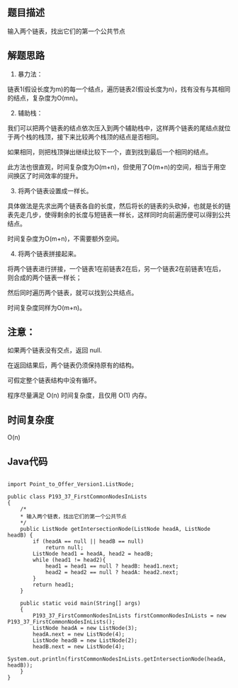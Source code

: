 ## 题目描述
输入两个链表，找出它们的第一个公共节点

## 解题思路
1. 暴力法：

链表1(假设长度为m)的每一个结点，遍历链表2(假设长度为n)，找有没有与其相同的结点，复杂度为O(mn)。

2. 辅助栈：

我们可以把两个链表的结点依次压入到两个辅助栈中，这样两个链表的尾结点就位于两个栈的栈顶，接下来比较两个栈顶的结点是否相同。

如果相同，则把栈顶弹出继续比较下一个，直到找到最后一个相同的结点。

此方法也很直观，时间复杂度为O(m+n)，但使用了O(m+n)的空间，相当于用空间换区了时间效率的提升。
  
3. 将两个链表设置成一样长。

具体做法是先求出两个链表各自的长度，然后将长的链表的头砍掉，也就是长的链表先走几步，使得剩余的长度与短链表一样长，这样同时向前遍历便可以得到公共结点。

时间复杂度为O(m+n)，不需要额外空间。
  
4. 将两个链表拼接起来。 

将两个链表进行拼接，一个链表1在前链表2在后，另一个链表2在前链表1在后，则合成的两个链表一样长；

然后同时遍历两个链表，就可以找到公共结点。

时间复杂度同样为O(m+n)。
## 注意：
如果两个链表没有交点，返回 null.

在返回结果后，两个链表仍须保持原有的结构。

可假定整个链表结构中没有循环。

程序尽量满足 O(n) 时间复杂度，且仅用 O(1) 内存。

## 时间复杂度
O(n)

## Java代码
```

import Point_to_Offer_Version1.ListNode;

public class P193_37_FirstCommonNodesInLists
{
    /*
    * 输入两个链表，找出它们的第一个公共节点
    */
    public ListNode getIntersectionNode(ListNode headA, ListNode headB) {
        if (headA == null || headB == null)
            return null;
        ListNode head1 = headA, head2 = headB;
        while (head1 != head2){
            head1 = head1 == null ? headB: head1.next;
            head2 = head2 == null ? headA: head2.next;
        }
        return head1;
    }

    public static void main(String[] args)
    {
        P193_37_FirstCommonNodesInLists firstCommonNodesInLists = new P193_37_FirstCommonNodesInLists();
        ListNode headA = new ListNode(3);
        headA.next = new ListNode(4);
        ListNode headB = new ListNode(2);
        headB.next = new ListNode(4);
        System.out.println(firstCommonNodesInLists.getIntersectionNode(headA, headB));
    }
}
```
